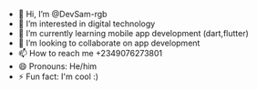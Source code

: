 - 👋 Hi, I’m @DevSam-rgb
- 👀 I’m interested in digital technology
- 🌱 I’m currently learning mobile app development (dart,flutter)
- 💞️ I’m looking to collaborate on app development
- 📫 How to reach me +2349076273801
- 😄 Pronouns: He/him
- ⚡ Fun fact: I'm cool :)

<!---
DevSam-rgb/DevSam-rgb is a ✨ special ✨ repository because its `README.md` (this file) appears on your GitHub profile.
You can click the Preview link to take a look at your changes.
--->
